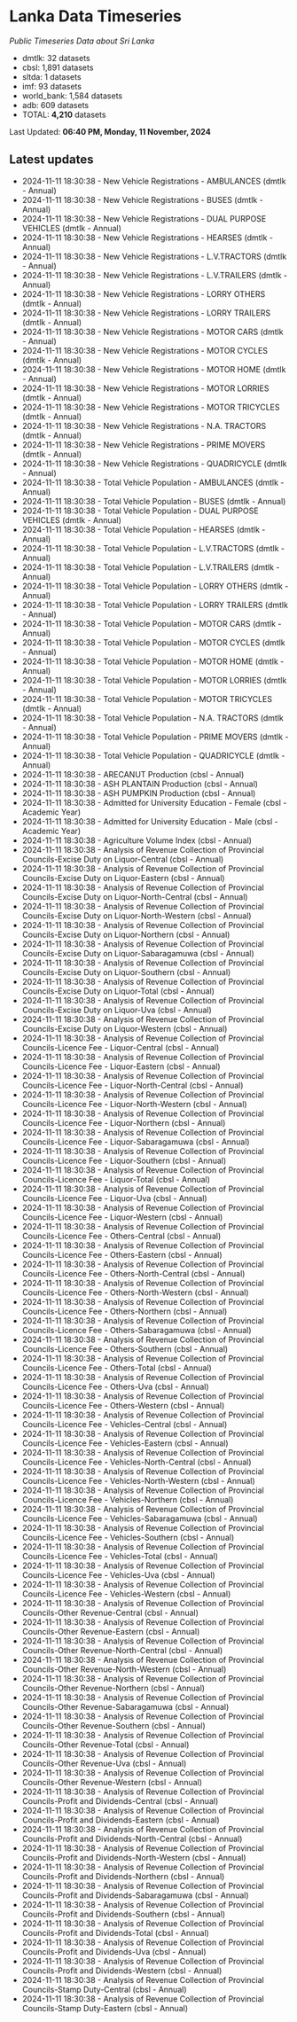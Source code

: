 # Lanka Data Timeseries
*Public Timeseries Data about Sri Lanka*

* dmtlk: 32 datasets
* cbsl: 1,891 datasets
* sltda: 1 datasets
* imf: 93 datasets
* world_bank: 1,584 datasets
* adb: 609 datasets
* TOTAL: **4,210** datasets

Last Updated: **06:40 PM, Monday, 11 November, 2024**

## Latest updates

* 2024-11-11 18:30:38 - New Vehicle Registrations - AMBULANCES (dmtlk - Annual)
* 2024-11-11 18:30:38 - New Vehicle Registrations - BUSES (dmtlk - Annual)
* 2024-11-11 18:30:38 - New Vehicle Registrations - DUAL PURPOSE VEHICLES (dmtlk - Annual)
* 2024-11-11 18:30:38 - New Vehicle Registrations - HEARSES (dmtlk - Annual)
* 2024-11-11 18:30:38 - New Vehicle Registrations - L.V.TRACTORS (dmtlk - Annual)
* 2024-11-11 18:30:38 - New Vehicle Registrations - L.V.TRAILERS (dmtlk - Annual)
* 2024-11-11 18:30:38 - New Vehicle Registrations - LORRY OTHERS (dmtlk - Annual)
* 2024-11-11 18:30:38 - New Vehicle Registrations - LORRY TRAILERS (dmtlk - Annual)
* 2024-11-11 18:30:38 - New Vehicle Registrations - MOTOR CARS (dmtlk - Annual)
* 2024-11-11 18:30:38 - New Vehicle Registrations - MOTOR CYCLES (dmtlk - Annual)
* 2024-11-11 18:30:38 - New Vehicle Registrations - MOTOR HOME (dmtlk - Annual)
* 2024-11-11 18:30:38 - New Vehicle Registrations - MOTOR LORRIES (dmtlk - Annual)
* 2024-11-11 18:30:38 - New Vehicle Registrations - MOTOR TRICYCLES (dmtlk - Annual)
* 2024-11-11 18:30:38 - New Vehicle Registrations - N.A. TRACTORS (dmtlk - Annual)
* 2024-11-11 18:30:38 - New Vehicle Registrations - PRIME MOVERS (dmtlk - Annual)
* 2024-11-11 18:30:38 - New Vehicle Registrations - QUADRICYCLE (dmtlk - Annual)
* 2024-11-11 18:30:38 - Total Vehicle Population - AMBULANCES (dmtlk - Annual)
* 2024-11-11 18:30:38 - Total Vehicle Population - BUSES (dmtlk - Annual)
* 2024-11-11 18:30:38 - Total Vehicle Population - DUAL PURPOSE VEHICLES (dmtlk - Annual)
* 2024-11-11 18:30:38 - Total Vehicle Population - HEARSES (dmtlk - Annual)
* 2024-11-11 18:30:38 - Total Vehicle Population - L.V.TRACTORS (dmtlk - Annual)
* 2024-11-11 18:30:38 - Total Vehicle Population - L.V.TRAILERS (dmtlk - Annual)
* 2024-11-11 18:30:38 - Total Vehicle Population - LORRY OTHERS (dmtlk - Annual)
* 2024-11-11 18:30:38 - Total Vehicle Population - LORRY TRAILERS (dmtlk - Annual)
* 2024-11-11 18:30:38 - Total Vehicle Population - MOTOR CARS (dmtlk - Annual)
* 2024-11-11 18:30:38 - Total Vehicle Population - MOTOR CYCLES (dmtlk - Annual)
* 2024-11-11 18:30:38 - Total Vehicle Population - MOTOR HOME (dmtlk - Annual)
* 2024-11-11 18:30:38 - Total Vehicle Population - MOTOR LORRIES (dmtlk - Annual)
* 2024-11-11 18:30:38 - Total Vehicle Population - MOTOR TRICYCLES (dmtlk - Annual)
* 2024-11-11 18:30:38 - Total Vehicle Population - N.A. TRACTORS (dmtlk - Annual)
* 2024-11-11 18:30:38 - Total Vehicle Population - PRIME MOVERS (dmtlk - Annual)
* 2024-11-11 18:30:38 - Total Vehicle Population - QUADRICYCLE (dmtlk - Annual)
* 2024-11-11 18:30:38 - ARECANUT Production (cbsl - Annual)
* 2024-11-11 18:30:38 - ASH PLANTAIN Production (cbsl - Annual)
* 2024-11-11 18:30:38 - ASH PUMPKIN Production (cbsl - Annual)
* 2024-11-11 18:30:38 - Admitted for University Education - Female (cbsl - Academic Year)
* 2024-11-11 18:30:38 - Admitted for University Education - Male (cbsl - Academic Year)
* 2024-11-11 18:30:38 - Agriculture Volume Index (cbsl - Annual)
* 2024-11-11 18:30:38 - Analysis of Revenue Collection of Provincial Councils-Excise Duty on Liquor-Central (cbsl - Annual)
* 2024-11-11 18:30:38 - Analysis of Revenue Collection of Provincial Councils-Excise Duty on Liquor-Eastern (cbsl - Annual)
* 2024-11-11 18:30:38 - Analysis of Revenue Collection of Provincial Councils-Excise Duty on Liquor-North-Central (cbsl - Annual)
* 2024-11-11 18:30:38 - Analysis of Revenue Collection of Provincial Councils-Excise Duty on Liquor-North-Western (cbsl - Annual)
* 2024-11-11 18:30:38 - Analysis of Revenue Collection of Provincial Councils-Excise Duty on Liquor-Northern (cbsl - Annual)
* 2024-11-11 18:30:38 - Analysis of Revenue Collection of Provincial Councils-Excise Duty on Liquor-Sabaragamuwa (cbsl - Annual)
* 2024-11-11 18:30:38 - Analysis of Revenue Collection of Provincial Councils-Excise Duty on Liquor-Southern (cbsl - Annual)
* 2024-11-11 18:30:38 - Analysis of Revenue Collection of Provincial Councils-Excise Duty on Liquor-Total (cbsl - Annual)
* 2024-11-11 18:30:38 - Analysis of Revenue Collection of Provincial Councils-Excise Duty on Liquor-Uva (cbsl - Annual)
* 2024-11-11 18:30:38 - Analysis of Revenue Collection of Provincial Councils-Excise Duty on Liquor-Western (cbsl - Annual)
* 2024-11-11 18:30:38 - Analysis of Revenue Collection of Provincial Councils-Licence Fee - Liquor-Central (cbsl - Annual)
* 2024-11-11 18:30:38 - Analysis of Revenue Collection of Provincial Councils-Licence Fee - Liquor-Eastern (cbsl - Annual)
* 2024-11-11 18:30:38 - Analysis of Revenue Collection of Provincial Councils-Licence Fee - Liquor-North-Central (cbsl - Annual)
* 2024-11-11 18:30:38 - Analysis of Revenue Collection of Provincial Councils-Licence Fee - Liquor-North-Western (cbsl - Annual)
* 2024-11-11 18:30:38 - Analysis of Revenue Collection of Provincial Councils-Licence Fee - Liquor-Northern (cbsl - Annual)
* 2024-11-11 18:30:38 - Analysis of Revenue Collection of Provincial Councils-Licence Fee - Liquor-Sabaragamuwa (cbsl - Annual)
* 2024-11-11 18:30:38 - Analysis of Revenue Collection of Provincial Councils-Licence Fee - Liquor-Southern (cbsl - Annual)
* 2024-11-11 18:30:38 - Analysis of Revenue Collection of Provincial Councils-Licence Fee - Liquor-Total (cbsl - Annual)
* 2024-11-11 18:30:38 - Analysis of Revenue Collection of Provincial Councils-Licence Fee - Liquor-Uva (cbsl - Annual)
* 2024-11-11 18:30:38 - Analysis of Revenue Collection of Provincial Councils-Licence Fee - Liquor-Western (cbsl - Annual)
* 2024-11-11 18:30:38 - Analysis of Revenue Collection of Provincial Councils-Licence Fee - Others-Central (cbsl - Annual)
* 2024-11-11 18:30:38 - Analysis of Revenue Collection of Provincial Councils-Licence Fee - Others-Eastern (cbsl - Annual)
* 2024-11-11 18:30:38 - Analysis of Revenue Collection of Provincial Councils-Licence Fee - Others-North-Central (cbsl - Annual)
* 2024-11-11 18:30:38 - Analysis of Revenue Collection of Provincial Councils-Licence Fee - Others-North-Western (cbsl - Annual)
* 2024-11-11 18:30:38 - Analysis of Revenue Collection of Provincial Councils-Licence Fee - Others-Northern (cbsl - Annual)
* 2024-11-11 18:30:38 - Analysis of Revenue Collection of Provincial Councils-Licence Fee - Others-Sabaragamuwa (cbsl - Annual)
* 2024-11-11 18:30:38 - Analysis of Revenue Collection of Provincial Councils-Licence Fee - Others-Southern (cbsl - Annual)
* 2024-11-11 18:30:38 - Analysis of Revenue Collection of Provincial Councils-Licence Fee - Others-Total (cbsl - Annual)
* 2024-11-11 18:30:38 - Analysis of Revenue Collection of Provincial Councils-Licence Fee - Others-Uva (cbsl - Annual)
* 2024-11-11 18:30:38 - Analysis of Revenue Collection of Provincial Councils-Licence Fee - Others-Western (cbsl - Annual)
* 2024-11-11 18:30:38 - Analysis of Revenue Collection of Provincial Councils-Licence Fee - Vehicles-Central (cbsl - Annual)
* 2024-11-11 18:30:38 - Analysis of Revenue Collection of Provincial Councils-Licence Fee - Vehicles-Eastern (cbsl - Annual)
* 2024-11-11 18:30:38 - Analysis of Revenue Collection of Provincial Councils-Licence Fee - Vehicles-North-Central (cbsl - Annual)
* 2024-11-11 18:30:38 - Analysis of Revenue Collection of Provincial Councils-Licence Fee - Vehicles-North-Western (cbsl - Annual)
* 2024-11-11 18:30:38 - Analysis of Revenue Collection of Provincial Councils-Licence Fee - Vehicles-Northern (cbsl - Annual)
* 2024-11-11 18:30:38 - Analysis of Revenue Collection of Provincial Councils-Licence Fee - Vehicles-Sabaragamuwa (cbsl - Annual)
* 2024-11-11 18:30:38 - Analysis of Revenue Collection of Provincial Councils-Licence Fee - Vehicles-Southern (cbsl - Annual)
* 2024-11-11 18:30:38 - Analysis of Revenue Collection of Provincial Councils-Licence Fee - Vehicles-Total (cbsl - Annual)
* 2024-11-11 18:30:38 - Analysis of Revenue Collection of Provincial Councils-Licence Fee - Vehicles-Uva (cbsl - Annual)
* 2024-11-11 18:30:38 - Analysis of Revenue Collection of Provincial Councils-Licence Fee - Vehicles-Western (cbsl - Annual)
* 2024-11-11 18:30:38 - Analysis of Revenue Collection of Provincial Councils-Other Revenue-Central (cbsl - Annual)
* 2024-11-11 18:30:38 - Analysis of Revenue Collection of Provincial Councils-Other Revenue-Eastern (cbsl - Annual)
* 2024-11-11 18:30:38 - Analysis of Revenue Collection of Provincial Councils-Other Revenue-North-Central (cbsl - Annual)
* 2024-11-11 18:30:38 - Analysis of Revenue Collection of Provincial Councils-Other Revenue-North-Western (cbsl - Annual)
* 2024-11-11 18:30:38 - Analysis of Revenue Collection of Provincial Councils-Other Revenue-Northern (cbsl - Annual)
* 2024-11-11 18:30:38 - Analysis of Revenue Collection of Provincial Councils-Other Revenue-Sabaragamuwa (cbsl - Annual)
* 2024-11-11 18:30:38 - Analysis of Revenue Collection of Provincial Councils-Other Revenue-Southern (cbsl - Annual)
* 2024-11-11 18:30:38 - Analysis of Revenue Collection of Provincial Councils-Other Revenue-Total (cbsl - Annual)
* 2024-11-11 18:30:38 - Analysis of Revenue Collection of Provincial Councils-Other Revenue-Uva (cbsl - Annual)
* 2024-11-11 18:30:38 - Analysis of Revenue Collection of Provincial Councils-Other Revenue-Western (cbsl - Annual)
* 2024-11-11 18:30:38 - Analysis of Revenue Collection of Provincial Councils-Profit and Dividends-Central (cbsl - Annual)
* 2024-11-11 18:30:38 - Analysis of Revenue Collection of Provincial Councils-Profit and Dividends-Eastern (cbsl - Annual)
* 2024-11-11 18:30:38 - Analysis of Revenue Collection of Provincial Councils-Profit and Dividends-North-Central (cbsl - Annual)
* 2024-11-11 18:30:38 - Analysis of Revenue Collection of Provincial Councils-Profit and Dividends-North-Western (cbsl - Annual)
* 2024-11-11 18:30:38 - Analysis of Revenue Collection of Provincial Councils-Profit and Dividends-Northern (cbsl - Annual)
* 2024-11-11 18:30:38 - Analysis of Revenue Collection of Provincial Councils-Profit and Dividends-Sabaragamuwa (cbsl - Annual)
* 2024-11-11 18:30:38 - Analysis of Revenue Collection of Provincial Councils-Profit and Dividends-Southern (cbsl - Annual)
* 2024-11-11 18:30:38 - Analysis of Revenue Collection of Provincial Councils-Profit and Dividends-Total (cbsl - Annual)
* 2024-11-11 18:30:38 - Analysis of Revenue Collection of Provincial Councils-Profit and Dividends-Uva (cbsl - Annual)
* 2024-11-11 18:30:38 - Analysis of Revenue Collection of Provincial Councils-Profit and Dividends-Western (cbsl - Annual)
* 2024-11-11 18:30:38 - Analysis of Revenue Collection of Provincial Councils-Stamp Duty-Central (cbsl - Annual)
* 2024-11-11 18:30:38 - Analysis of Revenue Collection of Provincial Councils-Stamp Duty-Eastern (cbsl - Annual)